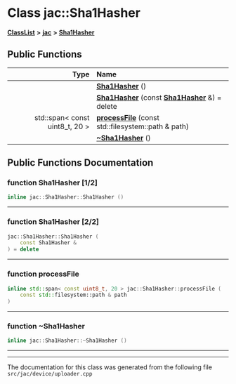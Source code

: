 

# Class jac::Sha1Hasher



[**ClassList**](annotated.md) **>** [**jac**](namespacejac.md) **>** [**Sha1Hasher**](classjac_1_1Sha1Hasher.md)










































## Public Functions

| Type | Name |
| ---: | :--- |
|   | [**Sha1Hasher**](#function-sha1hasher-12) () <br> |
|   | [**Sha1Hasher**](#function-sha1hasher-22) (const [**Sha1Hasher**](classjac_1_1Sha1Hasher.md) &) = delete<br> |
|  std::span&lt; const uint8\_t, 20 &gt; | [**processFile**](#function-processfile) (const std::filesystem::path & path) <br> |
|   | [**~Sha1Hasher**](#function-sha1hasher) () <br> |




























## Public Functions Documentation




### function Sha1Hasher [1/2]

```C++
inline jac::Sha1Hasher::Sha1Hasher () 
```




<hr>



### function Sha1Hasher [2/2]

```C++
jac::Sha1Hasher::Sha1Hasher (
    const Sha1Hasher &
) = delete
```




<hr>



### function processFile 

```C++
inline std::span< const uint8_t, 20 > jac::Sha1Hasher::processFile (
    const std::filesystem::path & path
) 
```




<hr>



### function ~Sha1Hasher 

```C++
inline jac::Sha1Hasher::~Sha1Hasher () 
```




<hr>

------------------------------
The documentation for this class was generated from the following file `src/jac/device/uploader.cpp`

